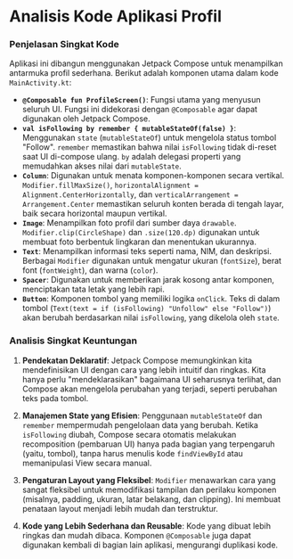 # Analisis Kode Aplikasi Profil

### Penjelasan Singkat Kode

Aplikasi ini dibangun menggunakan Jetpack Compose untuk menampilkan antarmuka profil sederhana. Berikut adalah komponen utama dalam kode `MainActivity.kt`:

-   **`@Composable fun ProfileScreen()`**: Fungsi utama yang menyusun seluruh UI. Fungsi ini didekorasi dengan `@Composable` agar dapat digunakan oleh Jetpack Compose.
-   **`val isFollowing by remember { mutableStateOf(false) }`**: Menggunakan `state` (`mutableStateOf`) untuk mengelola status tombol "Follow". `remember` memastikan bahwa nilai `isFollowing` tidak di-reset saat UI di-compose ulang. `by` adalah delegasi properti yang memudahkan akses nilai dari `mutableState`.
-   **`Column`**: Digunakan untuk menata komponen-komponen secara vertikal. `Modifier.fillMaxSize()`, `horizontalAlignment = Alignment.CenterHorizontally`, dan `verticalArrangement = Arrangement.Center` memastikan seluruh konten berada di tengah layar, baik secara horizontal maupun vertikal.
-   **`Image`**: Menampilkan foto profil dari sumber daya `drawable`. `Modifier.clip(CircleShape)` dan `.size(120.dp)` digunakan untuk membuat foto berbentuk lingkaran dan menentukan ukurannya.
-   **`Text`**: Menampilkan informasi teks seperti nama, NIM, dan deskripsi. Berbagai `Modifier` digunakan untuk mengatur ukuran (`fontSize`), berat font (`fontWeight`), dan warna (`color`).
-   **`Spacer`**: Digunakan untuk memberikan jarak kosong antar komponen, menciptakan tata letak yang lebih rapi.
-   **`Button`**: Komponen tombol yang memiliki logika `onClick`. Teks di dalam tombol (`Text(text = if (isFollowing) "Unfollow" else "Follow")`) akan berubah berdasarkan nilai `isFollowing`, yang dikelola oleh `state`.

### Analisis Singkat Keuntungan

1.  **Pendekatan Deklaratif**: Jetpack Compose memungkinkan kita mendefinisikan UI dengan cara yang lebih intuitif dan ringkas. Kita hanya perlu "mendeklarasikan" bagaimana UI seharusnya terlihat, dan Compose akan mengelola perubahan yang terjadi, seperti perubahan teks pada tombol.

2.  **Manajemen State yang Efisien**: Penggunaan `mutableStateOf` dan `remember` mempermudah pengelolaan data yang berubah. Ketika `isFollowing` diubah, Compose secara otomatis melakukan recomposition (pembaruan UI) hanya pada bagian yang terpengaruh (yaitu, tombol), tanpa harus menulis kode `findViewById` atau memanipulasi View secara manual.

3.  **Pengaturan Layout yang Fleksibel**: `Modifier` menawarkan cara yang sangat fleksibel untuk memodifikasi tampilan dan perilaku komponen (misalnya, padding, ukuran, latar belakang, dan clipping). Ini membuat penataan layout menjadi lebih mudah dan terstruktur.

4.  **Kode yang Lebih Sederhana dan Reusable**: Kode yang dibuat lebih ringkas dan mudah dibaca. Komponen `@Composable` juga dapat digunakan kembali di bagian lain aplikasi, mengurangi duplikasi kode.
